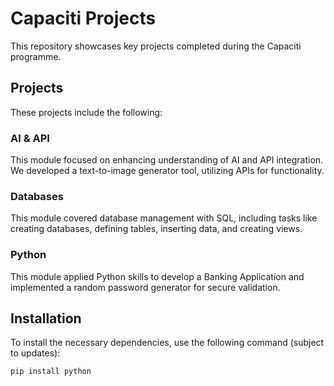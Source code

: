 # Capaciti Projects

This repository showcases key projects completed during the Capaciti programme.

## Projects

These projects include the following:
### AI & API

This module focused on enhancing understanding of AI and API integration. We developed a text-to-image generator tool, utilizing APIs for functionality.

### Databases

This module covered database management with SQL, including tasks like creating databases, defining tables, inserting data, and creating views.

### Python
This module applied Python skills to develop a Banking Application and implemented a random password generator for secure validation.

## Installation

To install the necessary dependencies, use the following command (subject to updates):

```bash
pip install python
```
